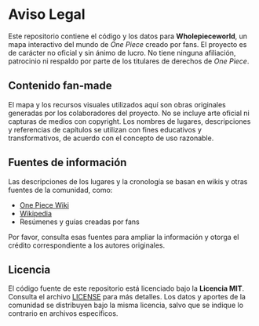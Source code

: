 # Aviso Legal

Este repositorio contiene el código y los datos para **Wholepieceworld**, un mapa interactivo del mundo de *One Piece* creado por fans. El proyecto es de carácter no oficial y sin ánimo de lucro. No tiene ninguna afiliación, patrocinio ni respaldo por parte de los titulares de derechos de *One Piece*.

## Contenido fan‑made

El mapa y los recursos visuales utilizados aquí son obras originales generadas por los colaboradores del proyecto. No se incluye arte oficial ni capturas de medios con copyright. Los nombres de lugares, descripciones y referencias de capítulos se utilizan con fines educativos y transformativos, de acuerdo con el concepto de uso razonable.

## Fuentes de información

Las descripciones de los lugares y la cronología se basan en wikis y otras fuentes de la comunidad, como:

- [One Piece Wiki](https://onepiece.fandom.com/wiki/Main_Page)
- [Wikipedia](https://es.wikipedia.org/wiki/Anexo:Arcos_argumentales_de_One_Piece)
- Resúmenes y guías creadas por fans

Por favor, consulta esas fuentes para ampliar la información y otorga el crédito correspondiente a los autores originales.

## Licencia

El código fuente de este repositorio está licenciado bajo la **Licencia MIT**. Consulta el archivo [LICENSE](LICENSE) para más detalles. Los datos y aportes de la comunidad se distribuyen bajo la misma licencia, salvo que se indique lo contrario en archivos específicos.